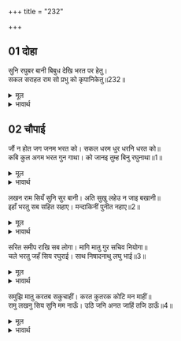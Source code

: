 +++
title = "232"

+++


## 01 दोहा
सुनि रघुबर बानी बिबुध देखि भरत पर हेतु।  
सकल सराहत राम सो प्रभु को कृपानिकेतु॥232॥  

<details><summary>मूल</summary>

सुनि रघुबर बानी बिबुध देखि भरत पर हेतु।  
सकल सराहत राम सो प्रभु को कृपानिकेतु॥232॥  
</details>

<details><summary>भावार्थ</summary>

श्री रामचन्द्रजी की वाणी सुनकर और भरतजी पर उनका प्रेम देखकर समस्त देवता उनकी सराहना करने लगे (और कहने लगे) कि श्री रामचन्द्रजी के समान कृपा के धाम प्रभु और कौन है?॥232॥  
</details>





## 02 चौपाई
जौं न होत जग जनम भरत को। सकल धरम धुर धरनि धरत को॥  
कबि कुल अगम भरत गुन गाथा। को जानइ तुम्ह बिनु रघुनाथा॥1॥  

<details><summary>मूल</summary>

जौं न होत जग जनम भरत को। सकल धरम धुर धरनि धरत को॥  
कबि कुल अगम भरत गुन गाथा। को जानइ तुम्ह बिनु रघुनाथा॥1॥  
</details>

<details><summary>भावार्थ</summary>

यदि जगत्‌ में भरत का जन्म न होता, तो पृथ्वी पर सम्पूर्ण धर्मों की धुरी को कौन धारण करता? हे रघुनाथजी! कविकुल के लिए अगम (उनकी कल्पना से अतीत) भरतजी के गुणों की कथा आपके सिवा और कौन जान सकता है?॥1॥  
</details>

लखन राम सियँ सुनि सुर बानी। अति सुखु लहेउ न जाइ बखानी॥  
इहाँ भरतु सब सहित सहाए। मन्दाकिनीं पुनीत नहाए॥2॥  

<details><summary>मूल</summary>

लखन राम सियँ सुनि सुर बानी। अति सुखु लहेउ न जाइ बखानी॥  
इहाँ भरतु सब सहित सहाए। मन्दाकिनीं पुनीत नहाए॥2॥  
</details>

<details><summary>भावार्थ</summary>

लक्ष्मणजी, श्री रामचन्द्रजी और सीताजी ने देवताओं की वाणी सुनकर अत्यन्त सुख पाया, जो वर्णन नहीं किया जा सकता। यहाँ भरतजी ने सारे समाज के साथ पवित्र मन्दाकिनी में स्नान किया॥2॥  
</details>

सरित समीप राखि सब लोगा। मागि मातु गुर सचिव नियोगा॥  
चले भरतु जहँ सिय रघुराई। साथ निषादनाथु लघु भाई॥3॥  

<details><summary>मूल</summary>

सरित समीप राखि सब लोगा। मागि मातु गुर सचिव नियोगा॥  
चले भरतु जहँ सिय रघुराई। साथ निषादनाथु लघु भाई॥3॥  
</details>

<details><summary>भावार्थ</summary>

फिर सबको नदी के समीप ठहराकर तथा माता, गुरु और मन्त्री की आज्ञा माँगकर निषादराज और शत्रुघ्न को साथ लेकर भरतजी वहाँ चले जहाँ श्री सीताजी और श्री रघुनाथजी थे॥3॥।  
</details>

समुझि मातु करतब सकुचाहीं। करत कुतरक कोटि मन माहीं॥  
रामु लखनु सिय सुनि मम नाऊँ। उठि जनि अनत जाहिं तजि ठाऊँ॥4॥  

<details><summary>मूल</summary>

समुझि मातु करतब सकुचाहीं। करत कुतरक कोटि मन माहीं॥  
रामु लखनु सिय सुनि मम नाऊँ। उठि जनि अनत जाहिं तजि ठाऊँ॥4॥  
</details>

<details><summary>भावार्थ</summary>

भरतजी अपनी माता कैकेयी की करनी को समझकर (याद करके) सकुचाते हैं और मन में करोडों (अनेकों) कुतर्क करते हैं (सोचते हैं) श्री राम, लक्ष्मण और सीताजी मेरा नाम सुनकर स्थान छोडकर कहीं दूसरी जगह उठकर न चले जाएँ॥4॥  
</details>

